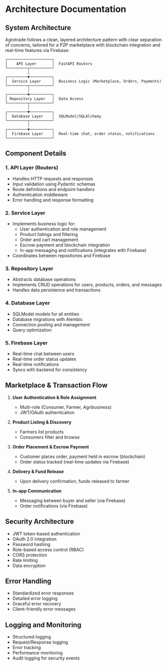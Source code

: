 # Architecture Documentation

## System Architecture

Agrotrade follows a clean, layered architecture pattern with clear separation of concerns, tailored for a P2P marketplace with blockchain integration and real-time features via Firebase:

```
┌────────────────────┐
│    API Layer       │  FastAPI Routers
└─────────┬──────────┘
          │
┌─────────▼──────────┐
│  Service Layer     │  Business Logic (Marketplace, Orders, Payments)
└─────────┬──────────┘
          │
┌─────────▼──────────┐
│ Repository Layer   │  Data Access
└─────────┬──────────┘
          │
┌─────────▼──────────┐
│  Database Layer    │  SQLModel/SQLAlchemy
└─────────┬──────────┘
          │
┌─────────▼──────────┐
│  Firebase Layer    │  Real-time chat, order status, notifications
└────────────────────┘
```

## Component Details

### 1. API Layer (Routers)
- Handles HTTP requests and responses
- Input validation using Pydantic schemas
- Route definitions and endpoint handlers
- Authentication middleware
- Error handling and response formatting

### 2. Service Layer
- Implements business logic for:
  - User authentication and role management
  - Product listings and filtering
  - Order and cart management
  - Escrow payment and blockchain integration
  - In-app messaging and notifications (integrates with Firebase)
- Coordinates between repositories and Firebase

### 3. Repository Layer
- Abstracts database operations
- Implements CRUD operations for users, products, orders, and messages
- Handles data persistence and transactions

### 4. Database Layer
- SQLModel models for all entities
- Database migrations with Alembic
- Connection pooling and management
- Query optimization

### 5. Firebase Layer
- Real-time chat between users
- Real-time order status updates
- Real-time notifications
- Syncs with backend for consistency

## Marketplace & Transaction Flow

1. **User Authentication & Role Assignment**
   - Multi-role (Consumer, Farmer, Agribusiness)
   - JWT/OAuth authentication

2. **Product Listing & Discovery**
   - Farmers list products
   - Consumers filter and browse

3. **Order Placement & Escrow Payment**
   - Customer places order, payment held in escrow (blockchain)
   - Order status tracked (real-time updates via Firebase)

4. **Delivery & Fund Release**
   - Upon delivery confirmation, funds released to farmer

5. **In-app Communication**
   - Messaging between buyer and seller (via Firebase)
   - Order notifications (via Firebase)

## Security Architecture

- JWT token-based authentication
- OAuth 2.0 integration
- Password hashing
- Role-based access control (RBAC)
- CORS protection
- Rate limiting
- Data encryption

## Error Handling

- Standardized error responses
- Detailed error logging
- Graceful error recovery
- Client-friendly error messages

## Logging and Monitoring

- Structured logging
- Request/Response logging
- Error tracking
- Performance monitoring
- Audit logging for security events 